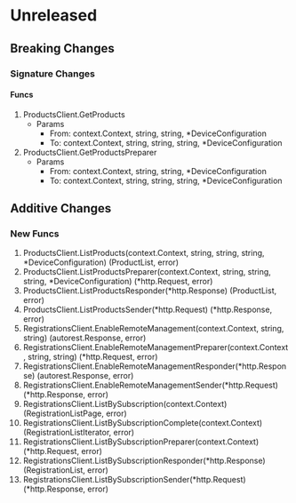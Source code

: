 # Unreleased

## Breaking Changes

### Signature Changes

#### Funcs

1. ProductsClient.GetProducts
	- Params
		- From: context.Context, string, string, *DeviceConfiguration
		- To: context.Context, string, string, string, *DeviceConfiguration
1. ProductsClient.GetProductsPreparer
	- Params
		- From: context.Context, string, string, *DeviceConfiguration
		- To: context.Context, string, string, string, *DeviceConfiguration

## Additive Changes

### New Funcs

1. ProductsClient.ListProducts(context.Context, string, string, string, *DeviceConfiguration) (ProductList, error)
1. ProductsClient.ListProductsPreparer(context.Context, string, string, string, *DeviceConfiguration) (*http.Request, error)
1. ProductsClient.ListProductsResponder(*http.Response) (ProductList, error)
1. ProductsClient.ListProductsSender(*http.Request) (*http.Response, error)
1. RegistrationsClient.EnableRemoteManagement(context.Context, string, string) (autorest.Response, error)
1. RegistrationsClient.EnableRemoteManagementPreparer(context.Context, string, string) (*http.Request, error)
1. RegistrationsClient.EnableRemoteManagementResponder(*http.Response) (autorest.Response, error)
1. RegistrationsClient.EnableRemoteManagementSender(*http.Request) (*http.Response, error)
1. RegistrationsClient.ListBySubscription(context.Context) (RegistrationListPage, error)
1. RegistrationsClient.ListBySubscriptionComplete(context.Context) (RegistrationListIterator, error)
1. RegistrationsClient.ListBySubscriptionPreparer(context.Context) (*http.Request, error)
1. RegistrationsClient.ListBySubscriptionResponder(*http.Response) (RegistrationList, error)
1. RegistrationsClient.ListBySubscriptionSender(*http.Request) (*http.Response, error)

